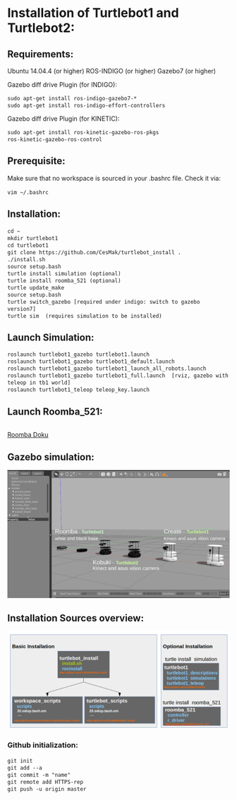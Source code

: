 # Installation of Turtlebot1 and Turtlebot2:

## Requirements:
Ubuntu 14.04.4 (or higher)
ROS-INDIGO     (or higher)
Gazebo7        (or higher)

Gazebo diff drive Plugin (for INDIGO):
```
sudo apt-get install ros-indigo-gazebo7-*
sudo apt-get install ros-indigo-effort-controllers
```

Gazebo diff drive Plugin (for KINETIC):
```
sudo apt-get install ros-kinetic-gazebo-ros-pkgs
ros-kinetic-gazebo-ros-control
```

## Prerequisite:
Make sure that no workspace is sourced in your .bashrc file. Check it via:

`vim ~/.bashrc`

## Installation:

```
cd ~
mkdir turtlebot1
cd turtlebot1
git clone https://github.com/CesMak/turtlebot_install .
./install.sh
source setup.bash
turtle install simulation (optional)
turtle install roomba_521 (optional)
turtle update_make
source setup.bash
turtle switch_gazebo [required under indigo: switch to gazebo version7]
turtle sim  (requires simulation to be installed)
```

## Launch Simulation:
```
roslaunch turtlebot1_gazebo turtlebot1.launch
roslaunch turtlebot1_gazebo turtlebot1_default.launch
roslaunch turtlebot1_gazebo turtlebot1_launch_all_robots.launch
roslaunch turtlebot1_gazebo turtlebot1_full.launch  [rviz, gazebo with teleop in tb1 world]
roslaunch turtlebot1_teleop teleop_key.launch
```

## Launch Roomba_521:
```

```
[Roomba Doku](https://github.com/CesMak/roomba_521)

## Gazebo simulation:
![](https://github.com/CesMak/turtlebot1/blob/master/doc/gazebo_all_robots.png)

## Installation Sources overview:
![](https://github.com/CesMak/turtlebot1/blob/master/doc/Installation_Overview.png)


### Github initialization:

```
git init
git add --a
git commit -m "name"
git remote add HTTPS-rep
git push -u origin master
```

